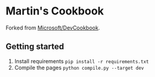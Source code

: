 # Martin's Cookbook 

Forked from [Microsoft/DevCookbook](https://microsoft.github.io/DevCookbook/).

## Getting started

1. Install requirements `pip install -r requirements.txt`
2. Compile the pages `python compile.py --target dev`
